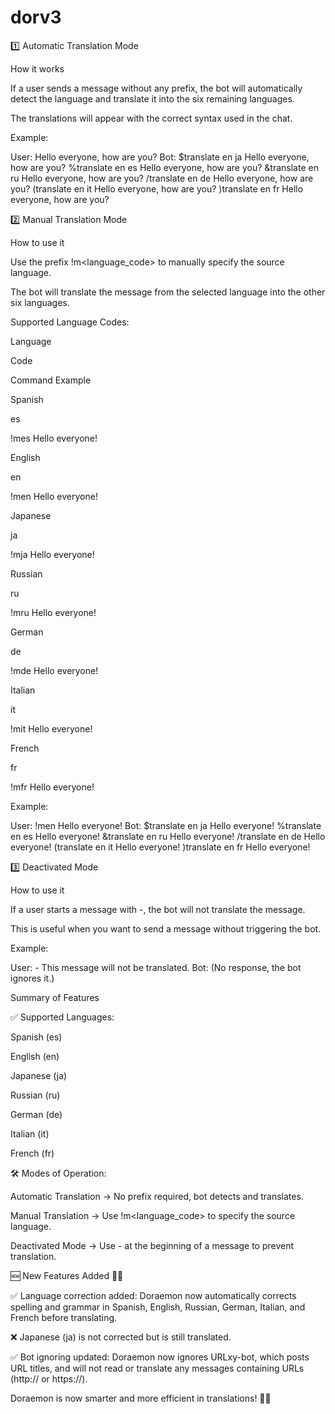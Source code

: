# dorv3

1️⃣ Automatic Translation Mode

How it works

If a user sends a message without any prefix, the bot will automatically detect the language and translate it into the six remaining languages.

The translations will appear with the correct syntax used in the chat.

Example:

User: Hello everyone, how are you?
Bot:
    $translate en ja Hello everyone, how are you?
    %translate en es Hello everyone, how are you?
    &translate en ru Hello everyone, how are you?
    /translate en de Hello everyone, how are you?
    (translate en it Hello everyone, how are you?
    )translate en fr Hello everyone, how are you?

2️⃣ Manual Translation Mode

How to use it

Use the prefix !m<language_code> <message> to manually specify the source language.

The bot will translate the message from the selected language into the other six languages.

Supported Language Codes:

Language

Code

Command Example

Spanish

es

!mes Hello everyone!

English

en

!men Hello everyone!

Japanese

ja

!mja Hello everyone!

Russian

ru

!mru Hello everyone!

German

de

!mde Hello everyone!

Italian

it

!mit Hello everyone!

French

fr

!mfr Hello everyone!

Example:

User: !men Hello everyone!
Bot:
    $translate en ja Hello everyone!
    %translate en es Hello everyone!
    &translate en ru Hello everyone!
    /translate en de Hello everyone!
    (translate en it Hello everyone!
    )translate en fr Hello everyone!

3️⃣ Deactivated Mode

How to use it

If a user starts a message with -, the bot will not translate the message.

This is useful when you want to send a message without triggering the bot.

Example:

User: - This message will not be translated.
Bot: (No response, the bot ignores it.)

Summary of Features

✅ Supported Languages:

Spanish (es)

English (en)

Japanese (ja)

Russian (ru)

German (de)

Italian (it)

French (fr)

🛠 Modes of Operation:

Automatic Translation → No prefix required, bot detects and translates.

Manual Translation → Use !m<language_code> to specify the source language.

Deactivated Mode → Use - at the beginning of a message to prevent translation.

🆕 New Features Added 🚀🔥

✅ Language correction added: Doraemon now automatically corrects spelling and grammar in Spanish, English, Russian, German, Italian, and French before translating.

❌ Japanese (ja) is not corrected but is still translated.

✅ Bot ignoring updated: Doraemon now ignores URLxy-bot, which posts URL titles, and will not read or translate any messages containing URLs (http:// or https://).

Doraemon is now smarter and more efficient in translations! 🚀🔥

